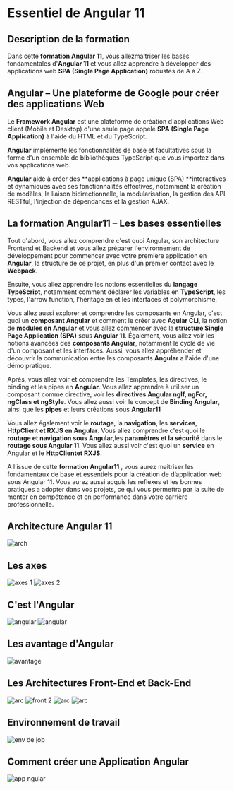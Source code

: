 # Essentiel de Angular 11

## Description de la formation
Dans cette **formation Angular 11**, vous allezmaîtriser les bases fondamentales d'**Angular 11** et vous allez apprendre à développer des applications web **SPA (Single Page Application)** robustes de A à Z.

## Angular – Une plateforme de Google pour créer des applications Web

Le **Framework Angular** est une plateforme de création d'applications Web client (Mobile et Desktop) d'une seule page appelé **SPA (Single Page Application)** à l'aide du HTML et du TypeScript.

**Angular** implémente les fonctionnalités de base et facultatives sous la forme d'un ensemble de bibliothèques TypeScript que vous importez dans vos applications web.

**Angular** aide à créer des **applications à page unique (SPA) **interactives et dynamiques avec ses fonctionnalités effectives, notamment la création de modèles, la liaison bidirectionnelle, la modularisation, la gestion des API RESTful, l'injection de dépendances et la gestion AJAX.

## La formation Angular11 – Les bases essentielles
Tout d'abord, vous allez comprendre c'est quoi Angular, son architecture Frontend et Backend et vous allez préparer l'environnement de développement pour commencer avec votre première application en **Angular**, la structure de ce projet, en plus d'un premier contact avec le **Webpack**.

Ensuite, vous allez apprendre les notions essentielles du **langage TypeScript**, notamment comment déclarer les variables en **TypeScript**, les types, l'arrow function, l'héritage en et les interfaces et polymorphisme.

Vous allez aussi explorer et comprendre les composants en Angular, c'est quoi un **composant Angular** et comment le créer avec **Agular CLI**, la notion de **modules en Angular** et vous allez commencer avec la **structure Single Page Application (SPA)** sous **Angular 11**. Également, vous allez voir les notions avancées des **composants Angular**, notamment le cycle de vie d'un composant et les interfaces. Aussi, vous allez appréhender et découvrir la communication entre les composants **Angular** a l'aide d'une démo pratique.

Après, vous allez voir et comprendre les Templates, les directives, le binding et les pipes en **Angular**. Vous allez apprendre à utiliser un composant comme directive, voir les **directives Angular ngIf, ngFor, ngClass et ngStyle**. Vous allez aussi voir le concept de **Binding Angular**, ainsi que les **pipes** et leurs créations sous **Angular11**

Vous allez également voir le **routage**, la **navigation**, les **services**, **HttpClient et RXJS en Angular**. Vous allez comprendre c'est quoi le **routage et navigation sous Angular**,les **paramètres et la sécurité** dans le **routage sous Angular 11**. Vous allez aussi voir c'est quoi un **service** en Angular et le **HttpClientet RXJS**.

A l’issue de cette **formation Angular11** , vous aurez maitriser les fondamentaux de base et essentiels pour la création de d’application web sous Angular 11. Vous aurez aussi acquis les reflexes et les bonnes pratiques a adopter dans vos projets, ce qui vous permettra par la suite de monter en compétence et en performance dans votre carrière professionnelle.
## Architecture Angular 11
![arch](images/archi.png)
## Les axes
![axes 1](images/axes.png)
![axes 2](images/axes2.png)
## C'est l'Angular
![angular](images/angular2.png)
![angular](images/angular3.png)
## Les avantage d'Angular
![avantage](images/avantageangular.png)
## Les Architectures Front-End et Back-End
![arc](images/arcfront.png)
![front 2](images/arcfront2.png)
![arc](images/arcfront3.png)
![arc](images/arcfront4.png)

## Environnement de travail
![env de job](images/envt.png)
## Comment créer une Application Angular
![app ngular](images/app.png)
